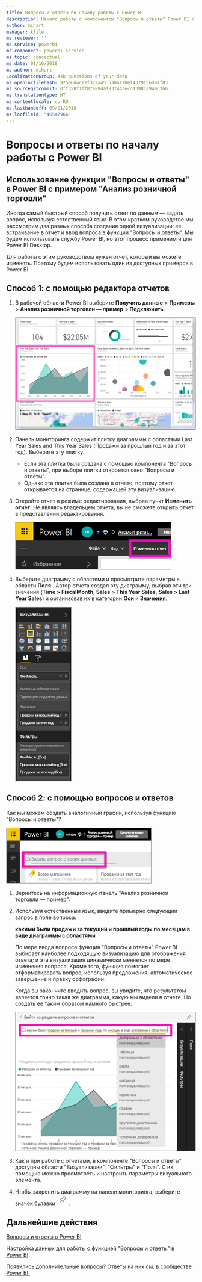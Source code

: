 ```yaml
---
title: Вопросы и ответы по началу работы с Power BI
description: Начало работы с компонентом "Вопросы и ответы" Power BI с примером анализа розничной торговли
author: mihart
manager: kfile
ms.reviewer: ''
ms.service: powerbi
ms.component: powerbi-service
ms.topic: conceptual
ms.date: 01/16/2018
ms.author: mihart
LocalizationGroup: Ask questions of your data
ms.openlocfilehash: 92506d4ce2f372a4535a0a178ef43791c6d94f83
ms.sourcegitcommit: 0ff358f1ff87e88daf837443ecd1398ca949d2b6
ms.translationtype: HT
ms.contentlocale: ru-RU
ms.lasthandoff: 09/21/2018
ms.locfileid: "46547966"
---
```

# <a name="get-started-with-power-bi-qa"></a>Вопросы и ответы по началу работы с Power BI
## <a name="use-power-bi-qa-with-the-retail-analysis-sample"></a>Использование функции "Вопросы и ответы" в Power BI с примером "Анализ розничной торговли"
Иногда самый быстрый способ получить ответ по данным — задать вопрос, используя естественный язык.  В этом кратком руководстве мы рассмотрим два разных способа создания одной визуализации: ее встраивание в отчет и ввод вопроса в функции "Вопросы и ответы". Мы будем использовать службу Power BI, но этот процесс применим и для Power BI Desktop.

Для работы с этим руководством нужен отчет, который вы можете изменять. Поэтому будем использовать один из доступных примеров в Power BI.

## <a name="method-1-using-the-report-editor"></a>Способ 1: с помощью редактора отчетов
1. В рабочей области Power BI выберите **Получить данные** \> **Примеры** \> **Анализ розничной торговли — пример** > **Подключить**.
   
    ![](media/power-bi-visualization-introduction-to-q-and-a/power-bi-dashboard.png)
2. Панель мониторинга содержит плитку диаграммы с областями Last Year Sales and This Year Sales (Продажи за прошлый год и за этот год).  Выберите эту плитку. 
   
   * Если эта плитка была создана с помощью компонента "Вопросы и ответы", при выборе плитки откроется окно "Вопросы и ответы". 
   * Однако эта плитка была создана в отчете, поэтому отчет открывается на странице, содержащей эту визуализацию.
3. Откройте отчет в режиме редактирования, выбрав пункт **Изменить отчет**.  Не являясь владельцем отчета, вы не сможете открыть отчет в представлении редактирования.
   
    ![](media/power-bi-visualization-introduction-to-q-and-a/power-bi-edit-report.png)
4. Выберите диаграмму с областями и просмотрите параметры в области **Поля** .  Автор отчета создал эту диаграмму, выбрав эти три значения (**Time > FiscalMonth**, **Sales > This Year Sales**, **Sales > Last Year Sales**) и организовав их в категории **Оси** и **Значения**.
   
    ![](media/power-bi-visualization-introduction-to-q-and-a/gnatutorial_3-new.png)

## <a name="method-2-using-qa"></a>Способ 2: с помощью вопросов и ответов
Как мы можем создать аналогичный график, используя функцию "Вопросы и ответы"?

![](media/power-bi-visualization-introduction-to-q-and-a/power-bi-qna.png)

1. Вернитесь на информационную панель "Анализ розничной торговли — пример".
2. Используя естественный язык, введите примерно следующий запрос в поле вопроса:
   
   **какими были продажи за текущий и прошлый годы по месяцам в виде диаграммы с областями**
   
   По мере ввода вопроса функция "Вопросы и ответы" Power BI выбирает наиболее подходящую визуализацию для отображения ответа; и эта визуализация динамически меняется по мере изменения вопроса. Кроме того, функция помогает отформатировать вопрос, используя предложения, автоматическое завершение и правку орфографии.
   
   Когда вы закончите вводить вопрос, вы увидите, что результатом является точно такая же диаграмма, какую мы видели в отчете.  Но создать ее таким образом намного быстрее.
   
   ![](media/power-bi-visualization-introduction-to-q-and-a/powerbi-qna-areachart.png)
3. Как и при работе с отчетами, в компоненте "Вопросы и ответы" доступны области "Визуализации", "Фильтры" и "Поля".  С их помощью можно просмотреть и настроить параметры визуального элемента.
4. Чтобы закрепить диаграмму на панели мониторинга, выберите значок булавки ![](media/power-bi-visualization-introduction-to-q-and-a/pinnooutline.png).

## <a name="next-steps"></a>Дальнейшие действия
[Вопросы и ответы в Power BI](consumer/end-user-q-and-a.md)

[Настройка данных для работы с функцией "Вопросы и ответы" в Power BI](service-prepare-data-for-q-and-a.md)

Появились дополнительные вопросы? [Ответы на них см. в сообществе Power BI.](http://community.powerbi.com/)

